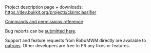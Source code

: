 Project description page + downloads: https://dev.bukkit.org/projects/claimclassifier

[Commands and permissions reference](src/main/resources/plugin.yml)

Bug reports can be [submitted here](../../issues).

Support and feature requests from RoboMWM directly are available to [patrons](https://r.robomwm.com/patreon). Other developers are free to PR any fixes or features.
